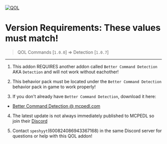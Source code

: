 [![QOL](https://i.postimg.cc/T2b5d8L0/really-now.png)](https://postimg.cc/py2LC6B5)

# Version Requirements: These values must match!
> QOL Commands [`1.0.0`]  =>  Detection [`1.0.7`]

---
1. This addon REQUIRES another addon called `Better Command Detection` AKA `Detection` and will not work without eachother!

2. This behavior pack must be located under the `Better Command Detection` behavior pack in game to work properly! 

3. If you don't already have `Better Command Detection`, download it here:
 - [Better Command Detection @ mcpedl.com](https://mcpedl.com/betther-command-detection/)

4. The latest update is not always immediately published to MCPEDL so join their [Discord](https://discord.com/invite/cPvgNdvEuh)

5. Contact `speshyyt`(600824086943367168) in the same Discord server for questions or help with this QOL addon!


